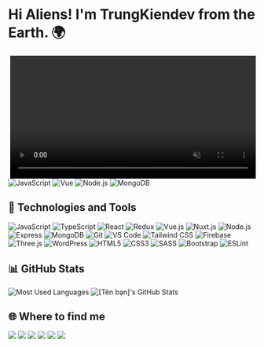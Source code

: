 # Hi Aliens! I'm TrungKiendev from the Earth. 🌍

<video autoplay muted loop width="500" style="float: right;">
  <source src="assets/earth.mp4" type="video/mp4">
</video>

![JavaScript](https://img.shields.io/badge/-JavaScript-F7DF1E?style=flat&logo=javascript&logoColor=black)
![Vue](https://img.shields.io/badge/-Vue.js-4FC08D?style=flat&logo=vue.js&logoColor=white)
![Node.js](https://img.shields.io/badge/-Node.js-339933?style=flat&logo=node.js&logoColor=white)
![MongoDB](https://img.shields.io/badge/-MongoDB-47A248?style=flat&logo=mongodb&logoColor=white)

## 🚀 Technologies and Tools

![JavaScript](https://img.shields.io/badge/-JavaScript-F7DF1E?style=flat&logo=javascript&logoColor=black)
![TypeScript](https://img.shields.io/badge/-TypeScript-3178C6?style=flat&logo=typescript&logoColor=white)
![React](https://img.shields.io/badge/-React-61DAFB?style=flat&logo=react&logoColor=black)
![Redux](https://img.shields.io/badge/-Redux-764ABC?style=flat&logo=redux&logoColor=white)
![Vue.js](https://img.shields.io/badge/-Vue.js-4FC08D?style=flat&logo=vue.js&logoColor=white)
![Nuxt.js](https://img.shields.io/badge/-Nuxt.js-00C58E?style=flat&logo=nuxt.js&logoColor=white)
![Node.js](https://img.shields.io/badge/-Node.js-339933?style=flat&logo=node.js&logoColor=white)
![Express](https://img.shields.io/badge/-Express-000000?style=flat&logo=express&logoColor=white)
![MongoDB](https://img.shields.io/badge/-MongoDB-47A248?style=flat&logo=mongodb&logoColor=white)
![Git](https://img.shields.io/badge/-Git-F05032?style=flat&logo=git&logoColor=white)
![VS Code](https://img.shields.io/badge/-VS%20Code-007ACC?style=flat&logo=visual-studio-code&logoColor=white)
![Tailwind CSS](https://img.shields.io/badge/-Tailwind%20CSS-38B2AC?style=flat&logo=tailwind-css&logoColor=white)
![Firebase](https://img.shields.io/badge/-Firebase-FFCA28?style=flat&logo=firebase&logoColor=black)
![Three.js](https://img.shields.io/badge/-Three.js-000000?style=flat&logo=three.js&logoColor=white)
![WordPress](https://img.shields.io/badge/-WordPress-21759B?style=flat&logo=wordpress&logoColor=white)
![HTML5](https://img.shields.io/badge/-HTML5-E34F26?style=flat&logo=html5&logoColor=white)
![CSS3](https://img.shields.io/badge/-CSS3-1572B6?style=flat&logo=css3&logoColor=white)
![SASS](https://img.shields.io/badge/-SASS-CC6699?style=flat&logo=sass&logoColor=white)
![Bootstrap](https://img.shields.io/badge/-Bootstrap-7952B3?style=flat&logo=bootstrap&logoColor=white)
![ESLint](https://img.shields.io/badge/-ESLint-4B32C3?style=flat&logo=eslint&logoColor=white)

## 📊 GitHub Stats

![Most Used Languages](https://github-readme-stats.vercel.app/api/top-langs/?username=[username]&layout=compact&theme=radical)
![[Tên bạn]'s GitHub Stats](https://github-readme-stats.vercel.app/api?username=[username]&show_icons=true&theme=radical)

## 🌐 Where to find me

[<img src="https://img.shields.io/badge/-Website-000000?style=flat&logo=google-chrome&logoColor=white" />](https://[website-của-bạn])
[<img src="https://img.shields.io/badge/-Facebook-1877F2?style=flat&logo=facebook&logoColor=white" />](https://facebook.com/[username])
[<img src="https://img.shields.io/badge/-YouTube-FF0000?style=flat&logo=youtube&logoColor=white" />](https://youtube.com/@[username])
[<img src="https://img.shields.io/badge/-LinkedIn-0077B5?style=flat&logo=linkedin&logoColor=white" />](https://linkedin.com/in/[username])
[<img src="https://img.shields.io/badge/-Instagram-E4405F?style=flat&logo=instagram&logoColor=white" />](https://instagram.com/[username])
[<img src="https://img.shields.io/badge/-Email-D14836?style=flat&logo=gmail&logoColor=white" />](mailto:[email-của-bạn])
